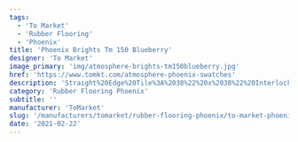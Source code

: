 ```yaml
---
tags:
  - 'To Market'
  - 'Rubber Flooring'
  - 'Phoenix'
title: 'Phoenix Brights Tm 150 Blueberry'
designer: 'To Market'
image_primary: 'img/atmosphere-brights-tm150blueberry.jpg'
href: 'https://www.tomkt.com/atmosphere-phoenix-swatches'
description: 'Straight%20Edge%20Tile%3A%2038%22%20x%2038%22%20Interlocking%20Tile%3A%2037%22%20x%2037%22'
category: 'Rubber Flooring Phoenix'
subtitle: ''
manufacturer: 'ToMarket'
slug: '/manufacturers/tomarket/rubber-flooring-phoenix/to-market-phoenix-brights-tm-150-blueberry'
date: '2021-02-22'
---
```

